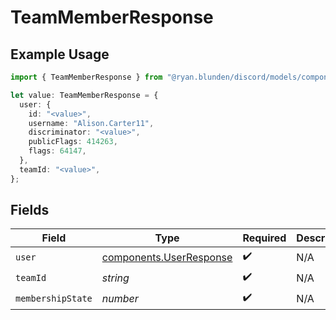 # TeamMemberResponse

## Example Usage

```typescript
import { TeamMemberResponse } from "@ryan.blunden/discord/models/components";

let value: TeamMemberResponse = {
  user: {
    id: "<value>",
    username: "Alison.Carter11",
    discriminator: "<value>",
    publicFlags: 414263,
    flags: 64147,
  },
  teamId: "<value>",
};
```

## Fields

| Field                                                              | Type                                                               | Required                                                           | Description                                                        |
| ------------------------------------------------------------------ | ------------------------------------------------------------------ | ------------------------------------------------------------------ | ------------------------------------------------------------------ |
| `user`                                                             | [components.UserResponse](../../models/components/userresponse.md) | :heavy_check_mark:                                                 | N/A                                                                |
| `teamId`                                                           | *string*                                                           | :heavy_check_mark:                                                 | N/A                                                                |
| `membershipState`                                                  | *number*                                                           | :heavy_check_mark:                                                 | N/A                                                                |